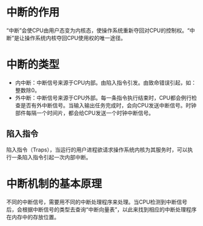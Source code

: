 # 中断的作用

“中断”会使CPU由用户态变为内核态，使操作系统重新夺回对CPU的控制权。“中断”是让操作系统内核夺回CPU使用权的唯一途径。

# 中断的类型

- 内中断：中断信号来源于CPU内部。由陷入指令引发。由致命错误引起，如：整数除0。
- 外中断：中断信号来源于CPU外部。每一条指令执行结束时，CPU都会例行检查是否有外中断信号。当输入输出任务完成时，会向CPU发送中断信号。时钟部件每隔一个时间片，都会给CPU发送一个时钟中断信号。

## 陷入指令

陷入指令（Traps），当运行的用户进程欲请求操作系统内核为其服务时，可以执行一条陷入指令引起一次内部中断。

# 中断机制的基本原理

不同的中断信号，需要用不同的中断处理程序来处理。当CPU检测到中断信号后，会根据中断信号的类型去查询“中断向量表”，以此来找到相应的中断处理程序在内存中的存放位置。
